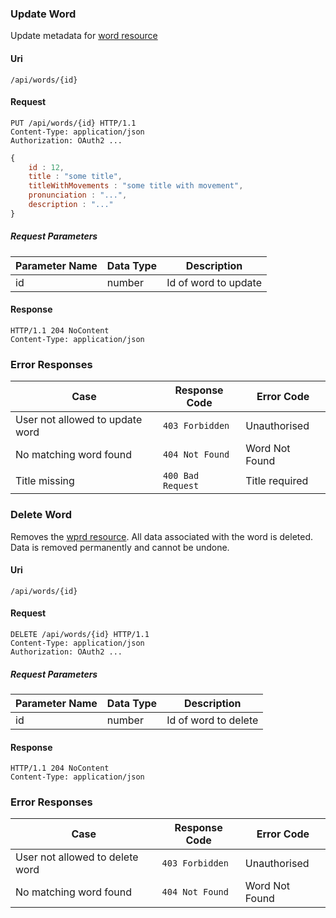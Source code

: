 
### Update Word

Update metadata for [word resource](../resources/word.md)

#### Uri

`/api/words/{id}`

#### Request

```
PUT /api/words/{id} HTTP/1.1
Content-Type: application/json
Authorization: OAuth2 ...
```

``` javascript
{
    id : 12,
    title : "some title",
    titleWithMovements : "some title with movement",
    pronunciation : "...",
    description : "..."
}
```

##### Request Parameters

| Parameter Name |  Data Type  |  Description              |
|----------------|-------------|---------------------------|
| id             | number      | Id of word to update      |

#### Response
```
HTTP/1.1 204 NoContent
Content-Type: application/json
```

### Error Responses

| **Case**                                              | **Response Code** |      **Error Code**           |
|-------------------------------------------------------|-------------------|-------------------------------|
| User not allowed to update word                       | `403 Forbidden`   | Unauthorised                  |
| No matching word found                                | `404 Not Found`   | Word Not Found                |
| Title missing                                         | `400 Bad Request` | Title required                |


### Delete Word

Removes the [wprd resource](../resources/word.md). All data associated with the word is deleted. Data is removed permanently and cannot be undone.

#### Uri
`/api/words/{id}`

#### Request

```
DELETE /api/words/{id} HTTP/1.1
Content-Type: application/json
Authorization: OAuth2 ...
```

##### Request Parameters

| Parameter Name |  Data Type  |  Description              |
|----------------|-------------|---------------------------|
| id             | number      | Id of word to delete|

#### Response
```
HTTP/1.1 204 NoContent
Content-Type: application/json
```

### Error Responses ###

| **Case**                                              | **Response Code** |      **Error Code**           |
|-------------------------------------------------------|-------------------|-------------------------------|
| User not allowed to delete word                       | `403 Forbidden`   | Unauthorised                  |
| No matching word found                                | `404 Not Found`   | Word Not Found                |